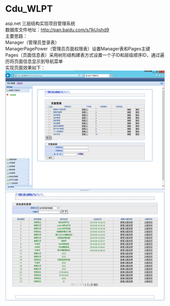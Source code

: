 # Cdu_WLPT
asp.net 三层结构实现项目管理系统 <br/>
数据库文件地址：http://pan.baidu.com/s/1kUjshd9  <br/>
主要思路：  <br/>
Manager（管理员登录表） <br/>
ManagerPagePower（管理员页面权限表）设置Manager表和Pages主键  <br/>
Pages（页面信息表）采用树形结构建表方式设置一个子ID和层级顺序ID，通过遍历将页面信息显示到导航菜单  <br/>
实现页面效果如下：<br/>
![alt text](https://github.com/lingtingSir/Cdu_WLPT/blob/master/wlpt1.png)  
![alt text](https://github.com/lingtingSir/Cdu_WLPT/blob/master/wlpt2.jpg)

